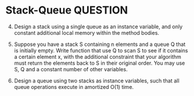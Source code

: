 # Stack-Queue QUESTION


4. Design a stack using a single queue as an instance variable, and only constant additional local
memory within the method bodies.

5.  Suppose you have a stack S containing n elements and a queue Q that is initially empty. Write
function that use Q to scan S to see if it contains a certain element x, with the additional
constraint that your algorithm must return the elements back to S in their original order. You
may use S, Q and a constant number of other variables.

6.    Design a queue using two stacks as instance variables, such that all queue operations execute
in amortized O(1) time.
